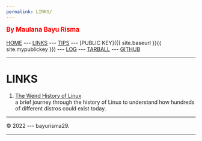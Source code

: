 ```yaml
---
permalink: LINKS/
---
```

<span style="color:red; font-weight:bold; font-size:larger;">By Maulana Bayu Risma</span>
<br><br>
[HOME](https://bayurisma29.github.io/os222/) ---
[LINKS](LINKS/) ---
[TIPS](TIPS/) ---
[PUBLIC KEY]({{ site.baseurl }}{{ site.mypublickey }}) ---
[LOG](TXT/mylog.txt) ---
[TARBALL](SandBox/) ---
[GITHUB](https://github.com/bayurisma29/os222)
<br>
<hr>

# LINKS

1. [The Weird History of Linux](https://youtu.be/ShcR4Zfc6Dw)<br>
a brief journey through the history of Linux to understand how hundreds of different distros could exist today.

<hr>
&copy; 2022 --- bayurisma29.
<hr>
<br>
